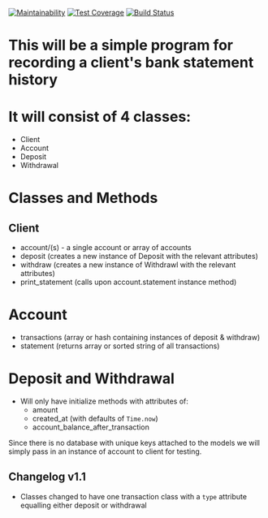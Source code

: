 [![Maintainability](https://api.codeclimate.com/v1/badges/c45ee4a4685840d55217/maintainability)](https://codeclimate.com/github/basselalsayed/bank-tech-test/maintainability)
[![Test Coverage](https://api.codeclimate.com/v1/badges/c45ee4a4685840d55217/test_coverage)](https://codeclimate.com/github/basselalsayed/bank-tech-test/test_coverage)
[![Build Status](https://travis-ci.org/basselalsayed/bank-tech-test.svg?branch=master)](https://travis-ci.org/basselalsayed/bank-tech-test)

# This will be a simple program for recording a client's bank statement history
# It will consist of 4 classes:
* Client
* Account
* Deposit
* Withdrawal
  
# Classes and Methods
## Client
* account/(s) - a single account or array of accounts
* deposit (creates a new instance of Deposit with the relevant attributes)
* withdraw (creates a new instance of Withdrawl with the relevant attributes)
* print_statement (calls upon account.statement instance method)

# Account
* transactions (array or hash containing instances of deposit & withdraw)
* statement (returns array or sorted string of all transactions)

# Deposit and Withdrawal
* Will only have initialize methods with attributes of:
  * amount
  * created_at (with defaults of `Time.now`)
  * account_balance_after_transaction

Since there is no database with unique keys attached to the models we will simply pass in an instance of account to client for testing.

## Changelog v1.1
* Classes changed to have one transaction class with a `type` attribute equalling either deposit or withdrawal
 
